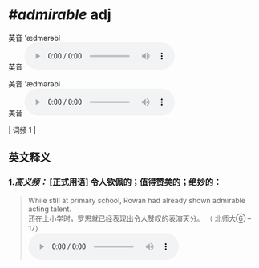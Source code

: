 # ***\#admirable*** adj
英音 'ædmərəbl  
英音
<audio src="./media/admirable-B.aac" controls="controls"></audio>

美音 'ædmərəbl  
美音
<audio src="./media/admirable.aac" controls="controls"></audio>



| 词频 1 |  

英文释义
---
### 1.*高义频：* **[正式用语] 令人钦佩的；值得赞美的；绝妙的：**  

 > While still at primary school, Rowan had already shown admirable acting talent.  
 > 还在上小学时，罗恩就已经表现出令人赞叹的表演天分。  （ 北师大⑥ – 17）  
<audio src="./media/1-admirable.aac" controls="controls"></audio>


